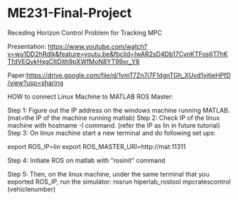 # ME231-Final-Project
Receding Horizon Control Problem for Tracking MPC

Presentation: https://www.youtube.com/watch?v=wu1DD2hRdIk&feature=youtu.be&fbclid=IwAR2sD4Db17CvnKTFos6T7hKTfdVEQvkHxgCItDith9pXWfMoN8YT99xr_Y8

Paper:https://drive.google.com/file/d/1vmT7Zn7i7F1dgnTGh_XUvd1yitjeHPfD/view?usp=sharing









HOW to connect Linux Machine to MATLAB ROS Master:

Step 1: Figure out the IP address on the windows machine running MATLAB.  (mat=the IP of the machine running matlab)
Step 2: Check IP of the linux machine with hostname -I command. (refer the IP as lin in future tutorial)
Step 3: On linux machine start a new terminal and do following set ups:

export ROS_IP=lin
export ROS_MASTER_URI=http://mat:11311


Step 4: Initiate ROS on matlab with "rosinit" command

Step 5: Then, on the linux machine, under the same terminal that you exported ROS_IP, run the simulator: rosrun hiperlab_rostool mpcratescontrol (vehiclenumber)

